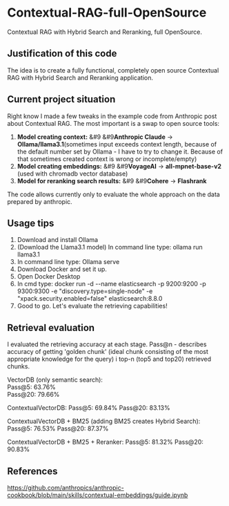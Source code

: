 # Contextual-RAG-full-OpenSource
Contextual RAG with Hybrid Search and Reranking, full OpenSource.

## **Justification of this code**
The idea is to create a fully functional, completely open source Contextual RAG with Hybrid Search and Reranking application.

## **Current project situation**
Right know I made a few tweaks in the example code from Anthropic post about Contextual RAG.
The most important is a swap to open source tools:

1. **Model creating context:**                    &#9 &#9**Anthropic Claude**  ->   **Ollama/llama3.1**(sometimes input exceeds context length, because of the default number set by Ollama - I have to try to change it. Because of that sometimes created context is wrong or incomplete/empty)
2. **Model creating embeddings:**                 &#9 &#9**VoyageAI**  ->  **all-mpnet-base-v2** (used with chromadb vector database)
3. **Model for reranking search results:**        &#9 &#9**Cohere**  ->  **Flashrank**

The code allows currently only to evaluate the whole approach on the data prepared by anthropic.

## **Usage tips**
1. Download and install Ollama
2. (Download the Llama3.1 model) In command line type: ollama run llama3.1
3. In command line type: Ollama serve
4. Download Docker and set it up.
5. Open Docker Desktop
6. In cmd type: docker run -d --name elasticsearch -p 9200:9200 -p 9300:9300 -e "discovery.type=single-node" -e "xpack.security.enabled=false" elasticsearch:8.8.0
7. Good to go. Let's evaluate the retrieving capabilities!

## **Retrieval evaluation** 
I evaluated the retrieving accuracy at each stage. Pass@n - describes accuracy of getting 'golden chunk' (ideal chunk consisting of the most appropriate knowledge for the query) i top-n (top5 and top20) retrieved chunks.

VectorDB (only semantic search):<br>
Pass@5: 63.76%<br>
Pass@20: 79.66%<br>

ContextualVectorDB:
Pass@5: 69.84%
Pass@20: 83.13%

ContextualVectorDB + BM25 (adding BM25 creates Hybrid Search):
Pass@5: 76.53%
Pass@20: 87.37%

ContextualVectorDB + BM25 + Reranker:
Pass@5: 81.32%
Pass@20: 90.83%

## References
https://github.com/anthropics/anthropic-cookbook/blob/main/skills/contextual-embeddings/guide.ipynb
